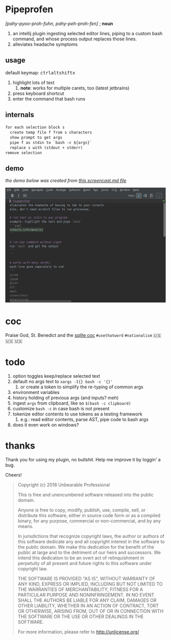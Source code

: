 # Pipeprofen
_[pahy-pyoo-proh-fuhn, pahy-peh-proh-fen]_ ; **noun**
1. an intellij plugin ingesting selected editor lines,
piping to a custom bash command, and whose process
output replaces those lines.
2. alleviates headache symptoms

## usage
default keymap: <kbd>ctrl</kbd><kbd>alt</kbd><kbd>shift</kbd><kbd>x</kbd>

1. highlight lots of text
    1. **note**: works for multiple carets, too (latest jetbrains)
1. press keyboard shortcut
1. enter the command that bash runs

## internals
    for each selection block s
      create temp file f from s characters
      show prompt to get args
      pipe f as stdin to `bash -c ${args}`
      replace s with (stdout + stderr)
    remove selection

## demo
_the demo below was created from [this screencast.md file](/screencast.md)_

![nice](screencast-pipeprofen.gif)

# coc
Praise God, St. Benedict and the
[sqlite coc](/CODE_OF_CONDUCT.md)
`#usethatword` `#nationalism` :us: :us: :us:

# todo
1. option toggles keep/replace selected text
1. default no args text to `xargs -I{} bash -c '{}'`
    1. or create a token to simplify the re-typing of common args
1. environment variables
1. history holding of previous args (and inputs? meh)
1. ingest `args` from clipboard, like so `$(bash -c clipboard)`
1. customize `bash -c` in case bash is not present
1. tokenize editor contents to use tokens as a testing framework
    1. e.g.: read editor contents, parse AST, pipe code to bash args
1. does it even work on windows?

# thanks
Thank you for using my plugin, no bullshit.
Help me improve it by loggin' a bug.

Cheers!

> Copyright (c) 2018 Unbearable Professional
> 
> This is free and unencumbered software released into the public domain.
> 
> Anyone is free to copy, modify, publish, use, compile, sell, or
> distribute this software, either in source code form or as a compiled
> binary, for any purpose, commercial or non-commercial, and by any
> means.
> 
> In jurisdictions that recognize copyright laws, the author or authors
> of this software dedicate any and all copyright interest in the
> software to the public domain. We make this dedication for the benefit
> of the public at large and to the detriment of our heirs and
> successors. We intend this dedication to be an overt act of
> relinquishment in perpetuity of all present and future rights to this
> software under copyright law.
> 
> THE SOFTWARE IS PROVIDED "AS IS", WITHOUT WARRANTY OF ANY KIND,
> EXPRESS OR IMPLIED, INCLUDING BUT NOT LIMITED TO THE WARRANTIES OF
> MERCHANTABILITY, FITNESS FOR A PARTICULAR PURPOSE AND NONINFRINGEMENT.
> IN NO EVENT SHALL THE AUTHORS BE LIABLE FOR ANY CLAIM, DAMAGES OR
> OTHER LIABILITY, WHETHER IN AN ACTION OF CONTRACT, TORT OR OTHERWISE,
> ARISING FROM, OUT OF OR IN CONNECTION WITH THE SOFTWARE OR THE USE OR
> OTHER DEALINGS IN THE SOFTWARE.
> 
> For more information, please refer to http://unlicense.org/
